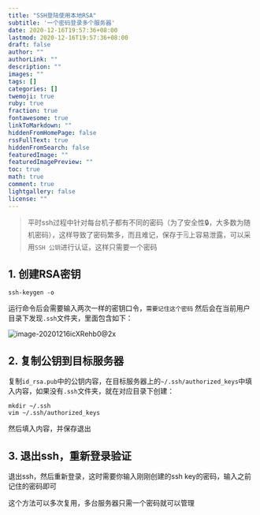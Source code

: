 ```yaml
---
title: "SSH登陆使用本地RSA"
subtitle: '一个密码登录多个服务器'
date: 2020-12-16T19:57:36+08:00
lastmod: 2020-12-16T19:57:36+08:00
draft: false
author: ""
authorLink: ""
description: ""
images: ""
tags: []
categories: []
twemoji: true
ruby: true
fraction: true
fontawesome: true
linkToMarkdown: ""
hiddenFromHomePage: false
rssFullText: true
hiddenFromSearch: false
featuredImage: ""
featuredImagePreview: ""
toc: true
math: true
comment: true
lightgallery: false
license: ""
---
```


> 平时ssh过程中针对每台机子都有不同的密码（为了安全性🔒，大多数为随机密码），这样导致了密码繁多，而且难记，保存于🗒️上容易泄露，可以采用`SSH 公钥`进行认证，这样只需要一个密码

## 1. 创建RSA密钥
``` shell
ssh-keygen -o
```
运行命令后会需要输入两次一样的密钥口令，`需要记住这个密码`
然后会在当前用户目录下发现`.ssh`文件夹，里面包含如下：

![image-20201216icXRehb0@2x](https://libget.com/gkirito/blog/image/2020/image-20201216icXRehb0@2x.png)

## 2. 复制公钥到目标服务器
复制`id_rsa.pub`中的公钥内容，在目标服务器上的`~/.ssh/authorized_keys`中填入内容，如果没有`.ssh`文件夹，就在对应目录下创建：
``` shell
mkdir ~/.ssh
vim ~/.ssh/authorized_keys
```
然后填入内容，并保存退出

## 3. 退出ssh，重新登录验证
退出ssh，然后重新登录，这时需要你输入刚刚创建的ssh key的密码，输入之前记住的密码即可

这个方法可以多次复用，多台服务器只需一个密码就可以管理